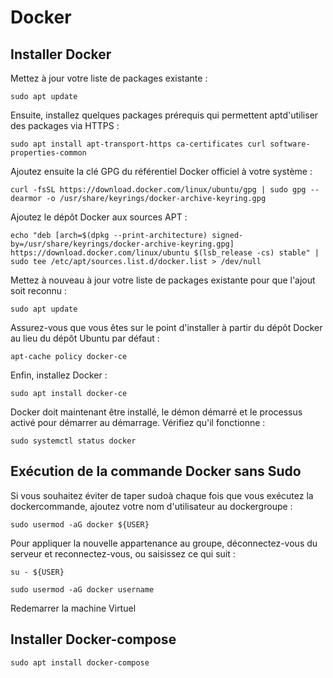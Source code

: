 # Docker

## Installer Docker
Mettez à jour votre liste de packages existante :

`
sudo apt update
`

Ensuite, installez quelques packages prérequis qui permettent aptd'utiliser des packages via HTTPS :

`
sudo apt install apt-transport-https ca-certificates curl software-properties-common
`

Ajoutez ensuite la clé GPG du référentiel Docker officiel à votre système :

`
curl -fsSL https://download.docker.com/linux/ubuntu/gpg | sudo gpg --dearmor -o /usr/share/keyrings/docker-archive-keyring.gpg
`

Ajoutez le dépôt Docker aux sources APT :

`
echo "deb [arch=$(dpkg --print-architecture) signed-by=/usr/share/keyrings/docker-archive-keyring.gpg] https://download.docker.com/linux/ubuntu $(lsb_release -cs) stable" | sudo tee /etc/apt/sources.list.d/docker.list > /dev/null
`

Mettez à nouveau à jour votre liste de packages existante pour que l'ajout soit reconnu :

`
sudo apt update
`

Assurez-vous que vous êtes sur le point d'installer à partir du dépôt Docker au lieu du dépôt Ubuntu par défaut :

`
apt-cache policy docker-ce
`

Enfin, installez Docker :

`
sudo apt install docker-ce
`

Docker doit maintenant être installé, le démon démarré et le processus activé pour démarrer au démarrage. Vérifiez qu'il fonctionne :

`
sudo systemctl status docker
`

## Exécution de la commande Docker sans Sudo
Si vous souhaitez éviter de taper sudoà chaque fois que vous exécutez la dockercommande, ajoutez votre nom d'utilisateur au dockergroupe :

`sudo usermod -aG docker ${USER}`

Pour appliquer la nouvelle appartenance au groupe, déconnectez-vous du serveur et reconnectez-vous, ou saisissez ce qui suit :

`su - ${USER}`

`sudo usermod -aG docker username`

Redemarrer la machine Virtuel

## Installer Docker-compose

`sudo apt install docker-compose`
